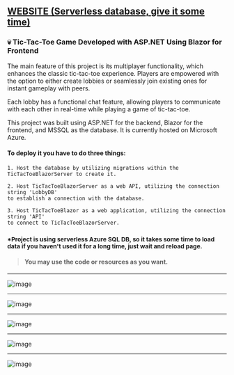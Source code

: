 ## [WEBSITE (Serverless database, give it some time)](https://tictactoeblazor.azurewebsites.net/)

### :skull: Tic-Tac-Toe Game Developed with ASP.NET Using Blazor for Frontend

The main feature of this project is its multiplayer functionality, which enhances the classic tic-tac-toe experience. 
Players are empowered with the option to either create lobbies or seamlessly join existing ones for instant gameplay with peers.

Each lobby has a functional chat feature, allowing players to communicate with each other in real-time while playing a game of tic-tac-toe.

This project was built using ASP.NET for the backend, Blazor for the frontend, and MSSQL as the database. It is currently hosted on Microsoft Azure.

#### To deploy it you have to do three things:
```
1. Host the database by utilizing migrations within the TicTacToeBlazorServer to create it.

2. Host TicTacToeBlazorServer as a web API, utilizing the connection string 'LobbyDB'
to establish a connection with the database.

3. Host TicTacToeBlazor as a web application, utilizing the connection string 'API'
to connect to TicTacToeBlazorServer.
```
### <sup>*Project is using serverless Azure SQL DB, so it takes some time to load data if you haven't used it for a long time, just wait and reload page.</sup>

> #### You may use the code or resources as you want.

<hr>

![image](https://github.com/TEGTO/TicTacToeBlazor/assets/90476119/16e643bf-1156-42a1-91fc-d94f10e35199)

<hr>

![image](https://github.com/TEGTO/TicTacToeBlazor/assets/90476119/5ca6e2d2-da69-4aa8-85fb-3bb45adac324)

<hr>

![image](https://github.com/TEGTO/TicTacToeBlazor/assets/90476119/ddd53982-d065-41d2-8fbd-d28629e1b80f)

<hr>

![image](https://github.com/TEGTO/TicTacToeBlazor/assets/90476119/2cba52e7-3800-41d0-a84c-4615bdb80d7d)

<hr>

![image](https://github.com/TEGTO/TicTacToeBlazor/assets/90476119/a00493d8-9b1f-4d10-b6b1-5db056d41f53)


